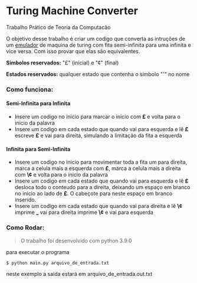 # Turing Machine Converter

Trabalho Prático de Teoria da Computacão

O objetivo desse trabalho é criar um codigo que converta as intruções de um [emulador](http://morphett.info/turing/turing.html) de maquina de turing com fita semi-infinita para uma infinita e vice versa. Com isso provar que elas são equivalentes.

**Simbolos reservados:** "£" (inicial) e "¢" (final)

**Estados reservados:** qualquer estado que contenha o simbolo "'" no nome

### Como funciona:

#### Semi-Infinita para Infinita

- Insere um codigo no inicio para marcar o inicio com **£** e volta para o inicio da palavra
- Insere um codigo em cada estado que quando vai para esquerda e lê **£** escreve **£** e vai para direita, simulando a limitação da fita a esquerda

#### Infinita para Semi-Infinita

- Insere um codigo no inicio para movimentar toda a fita um para direita, marca a celula mais a esquerda com **£**, marca a celula mais a direita com **\¢** e volta para o inicio da palavra
- Insere um codigo em cada estado que quando vai para esquerda e lê **£** desloca todo o conteudo para a direita, deixando um espaço em branco no inicio ao lado de **£**. O cabeçote para neste espaço em branco inserido.
- Insere um codigo em cada estado que quando vai para direita e lê **\¢** imprime **_** vai para direita imprime **\¢** e vai para esquerda

### Como Rodar:

> O trabalho foi desenvolvido com python 3.9.0

para executar o programa

```bash
$ python main.py arquivo_de_entrada.txt
```

neste exemplo a saida estará em arquivo_de_entrada.out.txt

